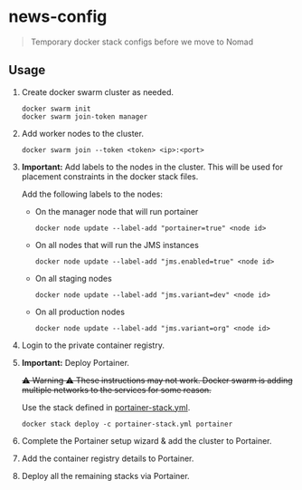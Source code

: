 # news-config

> Temporary docker stack configs before we move to Nomad

## Usage

1. Create docker swarm cluster as needed.
   
   ```shell
   docker swarm init
   docker swarm join-token manager
   ```
2. Add worker nodes to the cluster.

    ```shell
    docker swarm join --token <token> <ip>:<port>
    ```
 
4. **Important:** Add labels to the nodes in the cluster. This will be used for placement constraints in the docker stack files.

   Add the following labels to the nodes:

   - On the manager node that will run portainer
   
     ```shell
     docker node update --label-add "portainer=true" <node id>
     ```

   - On all nodes that will run the JMS instances

     ```shell
     docker node update --label-add "jms.enabled=true" <node id>
     ```

   - On all staging nodes
   
     ```shell
     docker node update --label-add "jms.variant=dev" <node id>
     ```

   - On all production nodes
   
     ```shell
     docker node update --label-add "jms.variant=org" <node id>
     ```
5. Login to the private container registry.
   
6. **Important:** Deploy Portainer. 

   ~~:warning: Warning :warning: These instructions may not work. Docker swarm is adding multiple networks to the services for some reason.~~
   
   Use the stack defined in [portainer-stack.yml](./stacks/portainer/portainer-stack.yml).

   ```shell
   docker stack deploy -c portainer-stack.yml portainer
   ```

7. Complete the Portainer setup wizard & add the cluster to Portainer.

8. Add the container registry details to Portainer.
   
9. Deploy all the remaining stacks via Portainer.
